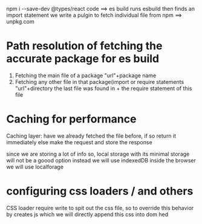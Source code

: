 npm i --save-dev @types/react
code ==> es build runs
esbuild then finds an import statement
we write a pulgin to fetch individual file from npm ==> unpkg.com

# Path resolution of fetching the accurate package for es build

1. Fetching the main file of a package
   "url"+package name
2. Fetching any other file in that package(import or require statements
   "url"+directory the last file was found in + the require statement of this file

# Caching for performance

Caching layer: have we already fetched the file before, if so return it immediately else make the request and store the response

since we are storing a lot of info so, local storage with its minimal storage will not be a goood option
instead we will use indexedDB inside the browser
we will use localforage

# configuring css loaders / and others

CSS loader require write to spit out the css file, so to override this behavior by creates js which we will directly append this css into dom hed
